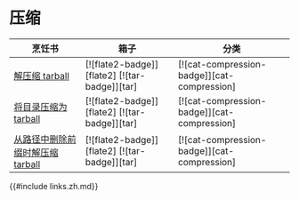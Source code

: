 # 压缩

| 烹饪书                                                  | 箱子                                          | 分类                                        |
| ------------------------------------------------------- | --------------------------------------------- | ------------------------------------------- |
| [解压缩 tarball][ex-tar-decompress]                     | [![flate2-badge]][flate2] [![tar-badge]][tar] | [![cat-compression-badge]][cat-compression] |
| [将目录压缩为 tarball][ex-tar-compress]                 | [![flate2-badge]][flate2] [![tar-badge]][tar] | [![cat-compression-badge]][cat-compression] |
| [从路径中删除前缀时解压缩 tarball][ex-tar-strip-prefix] | [![flate2-badge]][flate2] [![tar-badge]][tar] | [![cat-compression-badge]][cat-compression] |

[ex-tar-decompress]: compression/tar.html#decompress-a-tarball
[ex-tar-compress]: compression/tar.html#compress-a-directory-into-tarball
[ex-tar-strip-prefix]: compression/tar.html#decompress-a-tarball-while-removing-a-prefix-from-the-paths

{{#include links.zh.md}}

